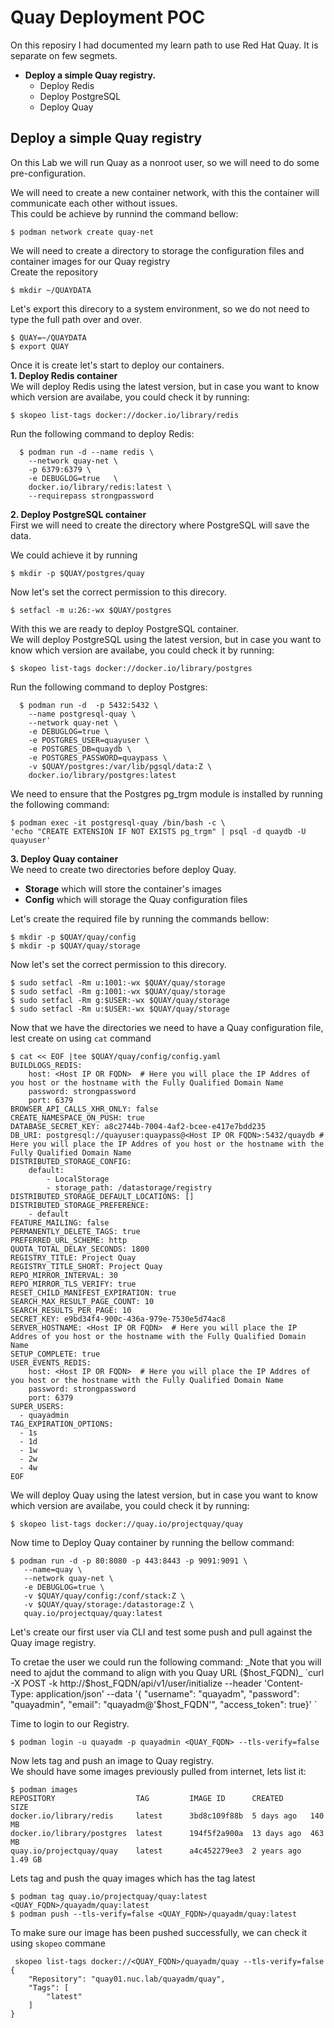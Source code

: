 # Quay Deployment POC

On this reposiry I had documented my learn path to use Red Hat Quay.
It is separate on few segmets.
+ **Deploy a simple Quay registry.**
  - Deploy Redis
  - Deploy PostgreSQL
  - Deploy Quay

## Deploy a simple Quay registry
On this Lab we will run Quay as a nonroot user, so we will need to do some pre-configuration.

We will need to create a new container network, with this the container will communicate each other without issues.  
This could be achieve by runnind the command bellow:  
```
$ podman network create quay-net
``````

We will need to create a directory to storage the configuration files and container images for our Quay registry  
Create the repository  
```
$ mkdir ~/QUAYDATA
```
Let's export this direcory to a system environment, so we do not need to type the full path over and over.  
```
$ QUAY=~/QUAYDATA  
$ export QUAY
```

Once it is create let's start to deploy our containers.  
**1. Deploy Redis container**  
We will deploy Redis using the latest version, but in case you want to know which version are availabe, you could
check it by running:  
```
$ skopeo list-tags docker://docker.io/library/redis  
```
Run the following command to deploy Redis:  
```
  $ podman run -d --name redis \
    --network quay-net \
    -p 6379:6379 \
    -e DEBUGLOG=true   \
    docker.io/library/redis:latest \
    --requirepass strongpassword 
```

**2. Deploy PostgreSQL container**  
First we will need to create the directory where PostgreSQL will save the data.  

We could achieve it by running  
```
$ mkdir -p $QUAY/postgres/quay  
```
Now let's set the correct permission to this direcory.  
```
$ setfacl -m u:26:-wx $QUAY/postgres
```  

With this we are ready to deploy PostgreSQL container.  
We will deploy PostgreSQL using the latest version, but in case you want to know which version are availabe, you could
check it by running:  
```
$ skopeo list-tags docker://docker.io/library/postgres
```
Run the following command to deploy Postgres:
```
  $ podman run -d  -p 5432:5432 \
    --name postgresql-quay \
    --network quay-net \
    -e DEBUGLOG=true \
    -e POSTGRES_USER=quayuser \
    -e POSTGRES_DB=quaydb \
    -e POSTGRES_PASSWORD=quaypass \
    -v $QUAY/postgres:/var/lib/pgsql/data:Z \
    docker.io/library/postgres:latest
```

We need to ensure that the Postgres pg_trgm module is installed by running the following command:
```
$ podman exec -it postgresql-quay /bin/bash -c \
'echo "CREATE EXTENSION IF NOT EXISTS pg_trgm" | psql -d quaydb -U quayuser'
```
**3. Deploy Quay container**  
We need to create two directories before deploy Quay.
* **Storage** which will store the container's images  
* **Config** which will storage the Quay configuration files

Let's create the required file by running the commands bellow:  
```
$ mkdir -p $QUAY/quay/config  
$ mkdir -p $QUAY/quay/storage  
```
Now let's set the correct permission to this direcory.   
```
$ sudo setfacl -Rm u:1001:-wx $QUAY/quay/storage
$ sudo setfacl -Rm g:1001:-wx $QUAY/quay/storage
$ sudo setfacl -Rm g:$USER:-wx $QUAY/quay/storage
$ sudo setfacl -Rm u:$USER:-wx $QUAY/quay/storage
```

Now that we have the directories we need to have a Quay configuration file, lest create on using `cat` command  
```
$ cat << EOF |tee $QUAY/quay/config/config.yaml
BUILDLOGS_REDIS:
    host: <Host IP OR FQDN>  # Here you will place the IP Addres of you host or the hostname with the Fully Qualified Domain Name
    password: strongpassword
    port: 6379
BROWSER_API_CALLS_XHR_ONLY: false
CREATE_NAMESPACE_ON_PUSH: true
DATABASE_SECRET_KEY: a8c2744b-7004-4af2-bcee-e417e7bdd235
DB_URI: postgresql://quayuser:quaypass@<Host IP OR FQDN>:5432/quaydb # Here you will place the IP Addres of you host or the hostname with the Fully Qualified Domain Name
DISTRIBUTED_STORAGE_CONFIG:
    default:
        - LocalStorage
        - storage_path: /datastorage/registry
DISTRIBUTED_STORAGE_DEFAULT_LOCATIONS: []
DISTRIBUTED_STORAGE_PREFERENCE:
    - default
FEATURE_MAILING: false
PERMANENTLY_DELETE_TAGS: true
PREFERRED_URL_SCHEME: http
QUOTA_TOTAL_DELAY_SECONDS: 1800
REGISTRY_TITLE: Project Quay
REGISTRY_TITLE_SHORT: Project Quay
REPO_MIRROR_INTERVAL: 30
REPO_MIRROR_TLS_VERIFY: true
RESET_CHILD_MANIFEST_EXPIRATION: true
SEARCH_MAX_RESULT_PAGE_COUNT: 10
SEARCH_RESULTS_PER_PAGE: 10
SECRET_KEY: e9bd34f4-900c-436a-979e-7530e5d74ac8
SERVER_HOSTNAME: <Host IP OR FQDN>  # Here you will place the IP Addres of you host or the hostname with the Fully Qualified Domain Name
SETUP_COMPLETE: true
USER_EVENTS_REDIS:
    host: <Host IP OR FQDN>  # Here you will place the IP Addres of you host or the hostname with the Fully Qualified Domain Name
    password: strongpassword
    port: 6379
SUPER_USERS:
  - quayadmin
TAG_EXPIRATION_OPTIONS:
  - 1s
  - 1d
  - 1w
  - 2w
  - 4w
EOF
```

We will deploy Quay using the latest version, but in case you want to know which version are availabe, you could
check it by running: 
```
$ skopeo list-tags docker://quay.io/projectquay/quay  
```
Now time to Deploy Quay container  by running the bellow command:  
```
$ podman run -d -p 80:8080 -p 443:8443 -p 9091:9091 \
   --name=quay \
   --network quay-net \
   -e DEBUGLOG=true \
   -v $QUAY/quay/config:/conf/stack:Z \
   -v $QUAY/quay/storage:/datastorage:Z \
   quay.io/projectquay/quay:latest
```

Let's create our first user via CLI and test some push and pull against the Quay image registry.

To cretae the user we could run the following command:
_Note that you will need to ajdut the command to align with you Quay URL ($host_FQDN)_  
`curl -X POST -k  http://$host_FQDN/api/v1/user/initialize --header 'Content-Type: application/json' --data '{ "username": "quayadm", "password": "quayadmin", "email": "quayadm@'$host_FQDN'", "access_token": true}'
`

Time to login to our Registry.  
```
$ podman login -u quayadm -p quayadmin <QUAY_FQDN> --tls-verify=false
```

Now lets tag and push an image to Quay registry.  
We should have some images previously pulled from internet, lets list it:
```
$ podman images
REPOSITORY                  TAG         IMAGE ID      CREATED      SIZE
docker.io/library/redis     latest      3bd8c109f88b  5 days ago   140 MB
docker.io/library/postgres  latest      194f5f2a900a  13 days ago  463 MB
quay.io/projectquay/quay    latest      a4c452279ee3  2 years ago  1.49 GB
```
Lets tag and push the quay images which has the tag latest
```
$ podman tag quay.io/projectquay/quay:latest <QUAY_FQDN>/quayadm/quay:latest
$ podman push --tls-verify=false <QUAY_FQDN>/quayadm/quay:latest
```
To make sure our image has been pushed successfully, we can check it using `skopeo` commane
```
 skopeo list-tags docker://<QUAY_FQDN>/quayadm/quay --tls-verify=false
{
    "Repository": "quay01.nuc.lab/quayadm/quay",
    "Tags": [
        "latest"
    ]
}
```

